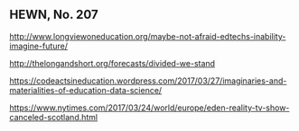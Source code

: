 ## HEWN, No. 207

http://www.longviewoneducation.org/maybe-not-afraid-edtechs-inability-imagine-future/

http://thelongandshort.org/forecasts/divided-we-stand

https://codeactsineducation.wordpress.com/2017/03/27/imaginaries-and-materialities-of-education-data-science/

https://www.nytimes.com/2017/03/24/world/europe/eden-reality-tv-show-canceled-scotland.html
